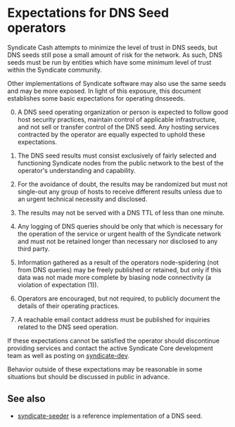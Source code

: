 Expectations for DNS Seed operators
====================================

Syndicate Cash attempts to minimize the level of trust in DNS seeds,
but DNS seeds still pose a small amount of risk for the network.
As such, DNS seeds must be run by entities which have some minimum
level of trust within the Syndicate community.

Other implementations of Syndicate software may also use the same
seeds and may be more exposed. In light of this exposure, this
document establishes some basic expectations for operating dnsseeds.

0. A DNS seed operating organization or person is expected to follow good
host security practices, maintain control of applicable infrastructure,
and not sell or transfer control of the DNS seed. Any hosting services
contracted by the operator are equally expected to uphold these expectations.

1. The DNS seed results must consist exclusively of fairly selected and
functioning Syndicate nodes from the public network to the best of the
operator's understanding and capability.

2. For the avoidance of doubt, the results may be randomized but must not
single-out any group of hosts to receive different results unless due to an
urgent technical necessity and disclosed.

3. The results may not be served with a DNS TTL of less than one minute.

4. Any logging of DNS queries should be only that which is necessary
for the operation of the service or urgent health of the Syndicate
network and must not be retained longer than necessary nor disclosed
to any third party.

5. Information gathered as a result of the operators node-spidering
(not from DNS queries) may be freely published or retained, but only
if this data was not made more complete by biasing node connectivity
(a violation of expectation (1)).

6. Operators are encouraged, but not required, to publicly document the
details of their operating practices.

7. A reachable email contact address must be published for inquiries
related to the DNS seed operation.

If these expectations cannot be satisfied the operator should
discontinue providing services and contact the active Syndicate
Core development team as well as posting on
[syndicate-dev](https://lists.linuxfoundation.org/mailman/listinfo/syndicate-dev).

Behavior outside of these expectations may be reasonable in some
situations but should be discussed in public in advance.

See also
----------
- [syndicate-seeder](https://github.com/sipa/syndicate-seeder) is a reference implementation of a DNS seed.
